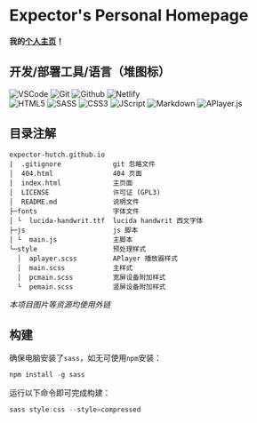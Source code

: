 # Expector's Personal Homepage
**我的[个人主页](https://expector.netlify.app)！**

## 开发/部署工具/语言（堆图标）
![VSCode](https://img.shields.io/badge/VSCode-0078D4?style=for-the-badge&logo=visual%20studio%20code&logoColor=white)
![Git](https://img.shields.io/badge/Git-f34f29?style=for-the-badge&logo=git&logoColor=white)
![Github](https://img.shields.io/badge/Github-161b22?style=for-the-badge&logo=github&logoColor=white)
![Netlify](https://img.shields.io/badge/netlify-149cab?style=for-the-badge&logo=netlify&logoColor=white)
<br>![HTML5](https://img.shields.io/badge/H5-f5580a?style=for-the-badge&logo=html5&logoColor=white)
![SASS](https://img.shields.io/badge/SASS-cc6699?style=for-the-badge&logo=sass&logoColor=white)
![CSS3](https://img.shields.io/badge/CSS3-007dc6?style=for-the-badge&logo=css3&logoColor=white)
![JScript](https://img.shields.io/badge/JS-f7df1e?style=for-the-badge&logo=javascript&logoColor=white)
![Markdown](https://img.shields.io/badge/MD-black?style=for-the-badge&logo=markdown&logoColor=white)
![APlayer.js](https://user-images.githubusercontent.com/105506585/209420486-d56689af-ea02-441a-bd8f-2a98d662fe98.svg)

## 目录注解

```
expector-hutch.github.io
|  .gitignore             git 忽略文件
│  404.html               404 页面
│  index.html             主页面
│  LICENSE                许可证 (GPL3)
│  README.md              说明文件
├─fonts                   字体文件
│ └  lucida-handwrit.ttf  lucida handwrit 西文字体
├─js                      js 脚本
│ └  main.js              主脚本
└─style                   预处理样式
  │  aplayer.scss         APlayer 播放器样式
  │  main.scss            主样式
  │  pcmain.scss          宽屏设备附加样式
  └  pemain.scss          竖屏设备附加样式
```
*本项目图片等资源均使用外链*

## 构建

确保电脑安装了`sass`，如无可使用`npm`安装：

```powershell
npm install -g sass
```

运行以下命令即可完成构建：
```powershell
sass style:css --style=compressed
```
